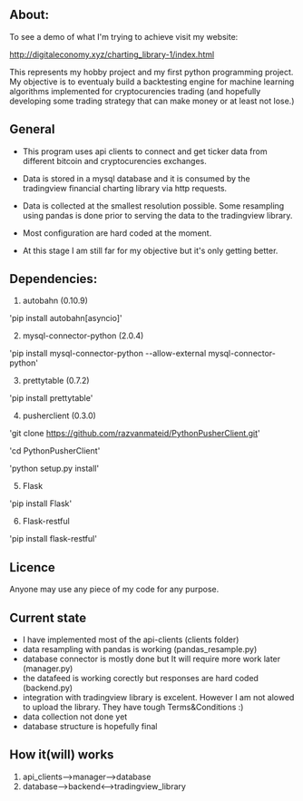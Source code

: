 ## About:
To see a demo of what I'm trying to achieve visit my website:

http://digitaleconomy.xyz/charting_library-1/index.html

This represents my hobby project and my first python programming project. My objective is to eventualy build a backtesting
engine for machine learning algorithms implemented for cryptocurencies trading (and hopefully developing some
trading strategy that can make money or at least not lose.)

## General
* This program uses api clients to connect and get ticker data from different bitcoin and cryptocurencies exchanges.

* Data is stored in a mysql database and it is consumed by the tradingview financial charting library via http requests.

* Data is collected at the smallest resolution possible. Some resampling using pandas is done prior to serving the data to the tradingview library.

* Most configuration are hard coded at the moment.

* At this stage I am still far for my objective but it's only getting better.

## Dependencies:
1. autobahn (0.10.9)

'pip install autobahn[asyncio]'

2. mysql-connector-python (2.0.4)

'pip install mysql-connector-python --allow-external mysql-connector-python'

3. prettytable (0.7.2)

'pip install prettytable'

4. pusherclient (0.3.0)

'git clone https://github.com/razvanmateid/PythonPusherClient.git'

'cd PythonPusherClient'

'python setup.py install'

5. Flask

'pip install Flask'

6. Flask-restful

'pip install flask-restful'

## Licence
Anyone may use any piece of my code for any purpose.

## Current state
* I have implemented most of the api-clients (clients folder)
* data resampling with pandas is working (pandas_resample.py)
* database connector is mostly done but It will require more work later (manager.py)
* the datafeed is working corectly but responses are hard coded (backend.py)
* integration with tradingview library is excelent. However I am not alowed to upload the library.
They have tough Terms&Conditions :)
* data collection not done yet
* database structure is hopefully final

## How it(will) works
1. api_clients-->manager-->database
2. database-->backend<-->tradingview_library